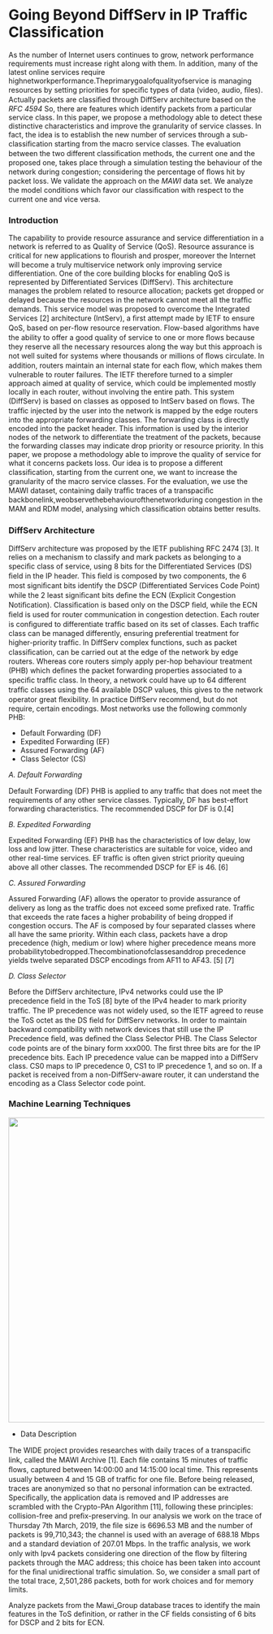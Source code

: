 # Going Beyond DiffServ in IP Traffic Classification

As the number of Internet users continues to grow, network performance requirements must increase right along with them. In addition, many of the latest online services require highnetworkperformance.Theprimarygoalofqualityofservice is managing resources by setting priorities for speciﬁc types of data (video, audio, ﬁles). Actually packets are classiﬁed through DiffServ architecture based on the *RFC 4594* So, there are features which identify packets from a particular service class. In this paper, we propose a methodology able to detect these distinctive characteristics and improve the granularity of service classes. In fact, the idea is to establish the new number of services through a sub-classiﬁcation starting from the macro service classes. The evaluation between the two different classiﬁcation methods, the current one and the proposed one, takes place through a simulation testing the behaviour of the network during congestion; considering the percentage of ﬂows hit by packet loss. We validate the approach on the _MAWI_ data set. We analyze the model conditions which favor our classiﬁcation with respect to the current one and vice versa.

### Introduction

The capability to provide resource assurance and service differentiation in a network is referred to as Quality of Service (QoS). Resource assurance is critical for new applications to ﬂourish and prosper, moreover the Internet will become a truly multiservice network only improving service differentiation. One of the core building blocks for enabling QoS is represented by Differentiated Services (DiffServ). This architecture manages the problem related to resource allocation; packets get dropped or delayed because the resources in the network cannot meet all the trafﬁc demands. This service model was proposed to overcome the Integrated Services [2] architecture (IntServ), a ﬁrst attempt made by IETF to ensure QoS, based on per-ﬂow resource reservation. Flow-based algorithms have the ability to offer a good quality of service to one or more ﬂows because they reserve all the necessary resources along the way but this approach is not well suited for systems where thousands or millions of ﬂows circulate. In addition, routers maintain an internal state for each ﬂow, which makes them vulnerable to router failures. The IETF therefore turned to a simpler approach aimed at quality of service, which could be implemented mostly locally in each router, without involving the entire path. This system (DiffServ) is based on classes as opposed to IntServ based on ﬂows. The trafﬁc injected by the user into the network is mapped by the edge routers into the appropriate forwarding classes. The forwarding class is directly encoded into the packet header. This information is used by the interior nodes of the network to differentiate the treatment of the packets, because the forwarding classes may indicate drop priority or resource priority. In this paper, we propose a methodology able to improve the quality of service for what it concerns packets loss. Our idea is to propose a different classiﬁcation, starting from the current one, we want to increase the granularity of the macro service classes. For the evaluation, we use the MAWI dataset, containing daily trafﬁc traces of a transpaciﬁc backbonelink,weobservethebehaviourofthenetworkduring congestion in the MAM and RDM model, analysing which classiﬁcation obtains better results.

### DiffServ Architecture

DiffServ architecture was proposed by the IETF publishing RFC 2474 [3]. It relies on a mechanism to classify and mark packets as belonging to a speciﬁc class of service, using 8 bits for the Differentiated Services (DS) ﬁeld in the IP header. This ﬁeld is composed by two components, the 6 most signiﬁcant bits identify the DSCP (Differentiated Services Code Point) while the 2 least signiﬁcant bits deﬁne the ECN (Explicit Congestion Notiﬁcation). Classiﬁcation is based only on the DSCP ﬁeld, while the ECN ﬁeld is used for router communication in congestion detection. Each router is conﬁgured to differentiate trafﬁc based on its set of classes. Each trafﬁc class can be managed differently, ensuring preferential treatment for higher-priority trafﬁc. In DiffServ complex functions, such as packet classiﬁcation, can be carried out at the edge of the network by edge routers. Whereas core routers simply apply per-hop behaviour treatment (PHB) which deﬁnes the packet forwarding properties associated to a speciﬁc trafﬁc class. In theory, a network could have up to 64 different trafﬁc classes using the 64 available DSCP values, this gives to the network operator great ﬂexibility. In practice DiffServ recommend, but do not require, certain encodings. Most networks use the following commonly PHB:

- Default Forwarding (DF) 
- Expedited Forwarding (EF) 
- Assured Forwarding (AF) 
- Class Selector (CS)

*A. Default Forwarding*

Default Forwarding (DF) PHB is applied to any trafﬁc that does not meet the requirements of any other service classes. Typically, DF has best-effort forwarding characteristics. The recommended DSCP for DF is 0.[4]

*B. Expedited Forwarding* 

Expedited Forwarding (EF) PHB has the characteristics of low delay, low loss and low jitter. These characteristics are suitable for voice, video and other real-time services. EF trafﬁc is often given strict priority queuing above all other classes. The recommended DSCP for EF is 46. [6]

*C. Assured Forwarding* 

Assured Forwarding (AF) allows the operator to provide assurance of delivery as long as the trafﬁc does not exceed some preﬁxed rate. Trafﬁc that exceeds the rate faces a higher probability of being dropped if congestion occurs. The AF is composed by four separated classes where all have the same priority. Within each class, packets have a drop precedence (high, medium or low) where higher precedence means more probabilitytobedropped.Thecombinationofclassesanddrop precedence yields twelve separated DSCP encodings from AF11 to AF43. [5] [7]

*D. Class Selector*

Before the DiffServ architecture, IPv4 networks could use the IP precedence ﬁeld in the ToS [8] byte of the IPv4 header to mark priority trafﬁc. The IP precedence was not widely used, so the IETF agreed to reuse the ToS octet as the DS ﬁeld for DiffServ networks. In order to maintain backward compatibility with network devices that still use the IP Precedence ﬁeld, was deﬁned the Class Selector PHB. The Class Selector code points are of the binary form xxx000. The ﬁrst three bits are for the IP precedence bits. Each IP precedence value can be mapped into a DiffServ class. CS0 maps to IP precedence 0, CS1 to IP precedence 1, and so on. If a packet is received from a non-DiffServ-aware router, it can understand the encoding as a Class Selector code point.

### Machine Learning Techniques

<p align="center">
<img src="https://github.com/davidemedusaureli/ToS-in-TCP-IP/blob/master/diagramma.png" width="600">
 </p>
 
* Data Description 
  
The WIDE project provides researches with daily traces of a transpaciﬁc link, called the MAWI Archive [1]. Each ﬁle contains 15 minutes of trafﬁc ﬂows, captured between 14:00:00 and 14:15:00 local time. This represents usually between 4 and 15 GB of trafﬁc for one ﬁle. Before being released, traces are anonymized so that no personal information can be extracted. Speciﬁcally, the application data is removed and IP addresses are scrambled with the Crypto-PAn Algorithm [11], following these principles: collision-free and preﬁx-preserving. In our analysis we work on the trace of Thursday 7th March, 2019, the ﬁle size is 6696.53 MB and the number of packets is 99,710,343; the channel is used with an average of 688.18 Mbps and a standard deviation of 207.01 Mbps. In the trafﬁc analysis, we work only with Ipv4 packets considering one direction of the ﬂow by ﬁltering packets through the MAC address; this choice has been taken into account for the ﬁnal unidirectional trafﬁc simulation. So, we consider a small part of the total trace, 2,501,286 packets, both for work choices and for memory limits.

 Analyze packets from the Mawi_Group database traces to identify the main features in the ToS definition, or rather in the CF fields consisting of 6 bits for DSCP and 2 bits for ECN.
